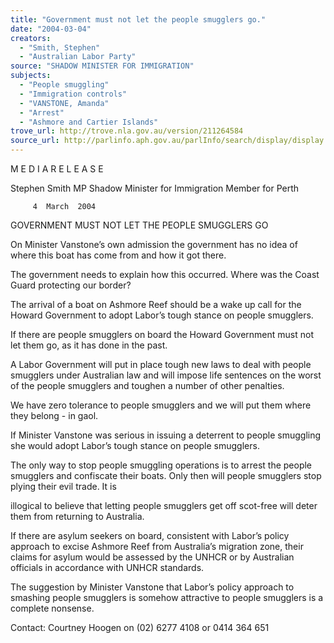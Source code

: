 ```yaml
---
title: "Government must not let the people smugglers go."
date: "2004-03-04"
creators:
  - "Smith, Stephen"
  - "Australian Labor Party"
source: "SHADOW MINISTER FOR IMMIGRATION"
subjects:
  - "People smuggling"
  - "Immigration controls"
  - "VANSTONE, Amanda"
  - "Arrest"
  - "Ashmore and Cartier Islands"
trove_url: http://trove.nla.gov.au/version/211264584
source_url: http://parlinfo.aph.gov.au/parlInfo/search/display/display.w3p;query=Id%3A%22media/pressrel/23UB6%22
---
```


 M E D I A  R E L E A S E   

 

 

 Stephen Smith MP  Shadow Minister for Immigration  Member for Perth   

 

         4  March  2004  

 

 

 GOVERNMENT MUST NOT LET THE  PEOPLE SMUGGLERS GO   

 

 

 On Minister Vanstone’s own admission the government has no idea of where this boat  has come from and how it got there.   

 The government needs to explain how this occurred.  Where was the Coast Guard  protecting our border?   

 The arrival of a boat on Ashmore Reef should be a wake up call for the Howard  Government to adopt Labor’s tough stance on people smugglers.   

 If there are people smugglers on board the Howard Government must not let them go, as  it has done in the past.   

 A Labor Government will put in place tough new laws to deal with people smugglers  under Australian law and will impose life sentences on the worst of the people smugglers  and toughen a number of other penalties. 

 

 We have zero tolerance to people smugglers and we will put them where they belong - in  gaol.    

 If Minister Vanstone was serious in issuing a deterrent to people smuggling she would  adopt Labor’s tough stance on people smugglers.   

 The only way to stop people smuggling operations is to arrest the people smugglers and  confiscate their boats. Only then will people smugglers stop plying their evil trade. It is 

 illogical to believe that letting people smugglers get off scot-free will deter them from  returning to Australia.   

 If there are asylum seekers on board, consistent with Labor’s policy approach to excise  Ashmore Reef from Australia’s migration zone, their claims for asylum would be  assessed by the UNHCR or by Australian officials in accordance with UNHCR standards.   

 The suggestion by Minister Vanstone that Labor’s policy approach to smashing people  smugglers is somehow attractive to people smugglers is a complete nonsense.   

 Contact: Courtney Hoogen on (02) 6277 4108 or 0414 364 651    

 

